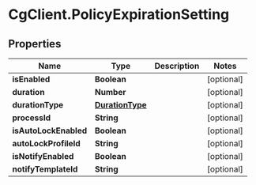 # CgClient.PolicyExpirationSetting

## Properties

Name | Type | Description | Notes
------------ | ------------- | ------------- | -------------
**isEnabled** | **Boolean** |  | [optional] 
**duration** | **Number** |  | [optional] 
**durationType** | [**DurationType**](DurationType.md) |  | [optional] 
**processId** | **String** |  | [optional] 
**isAutoLockEnabled** | **Boolean** |  | [optional] 
**autoLockProfileId** | **String** |  | [optional] 
**isNotifyEnabled** | **Boolean** |  | [optional] 
**notifyTemplateId** | **String** |  | [optional] 



